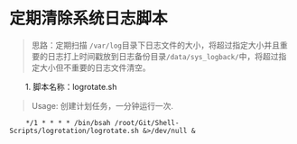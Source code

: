 定期清除系统日志脚本
===

> 思路：定期扫描 `/var/log`目录下日志文件的大小，将超过指定大小并且重要的日志打上时间戳放到日志备份目录`/data/sys_logback/`中，将超过指定大小但不重要的日志文件清空。

&emsp;&emsp;1. 脚本名称：logrotate.sh

> Usage: 创建计划任务，一分钟运行一次.

```
	*/1 * * * * /bin/bsah /root/Git/Shell-Scripts/logrotation/logrotate.sh &>/dev/null &

```
